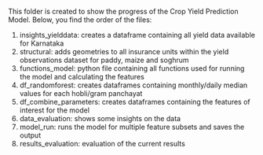 This folder is created to show the progress of the Crop Yield Prediction Model. Below, you find the order of the files:
1. insights_yielddata: creates a dataframe containing all yield data available for Karnataka
2. structural: adds geometries to all insurance units within the yield observations dataset for paddy, maize and soghrum
3. functions_model: python file containing all functions used for running the model and calculating the features
4. df_randomforest: creates dataframes containing monthly/daily median values for each hobli/gram panchayat
5. df_combine_parameters: creates dataframes containing the features of interest for the model
6. data_evaluation: shows some insights on the data
7. model_run: runs the model for multiple feature subsets and saves the output
8. results_evaluation: evaluation of the current results
